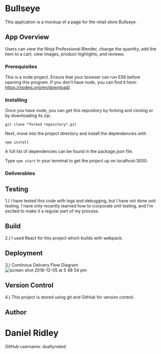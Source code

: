 # Bullseye

This applcation is a mockup of a page for the retail store Bullseye.
## App Overview

Users can view the Ninja Professional Blender, change the quantity, add the item to a cart, view images, product highlights, and reviews.


### Prerequisites

This is a node project. Ensure that your browser can run ES6 before opening this program. If you don't have node, you can find it here: https://nodejs.org/en/download/. 

### Installing

Once you have node, you can get this repository by forking and cloning or by downloading its zip.

```
git clone *forked repository*.git
```

Next, move into the project directory and install the dependencies with

```
npm install
```
A full list of dependencies can be found in the package.json file.

Type `npm start` in your terminal to get the project up on localhost:3000.
### Deliverables

## Testing
1.) I have tested this code with logs and debugging, but I have not done unit testing. I have only recently learned how to icorporate unit testing, and I'm excited to make it a regular part of my process.
## Build
2.) I used React for this project which builds with webpack.
## Deployment
3.) Continous Delivery Flow Diagram
![screen shot 2018-12-05 at 5 48 54 pm](https://user-images.githubusercontent.com/40395381/49551759-213a3800-f8b6-11e8-896c-2d30bd896e8e.png)
## Version Control
4.) This project is stored using git and GitHub for version control.

## Author
# Daniel Ridley
GitHub username: duallynoted
